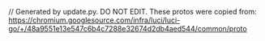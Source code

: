 // Generated by update.py. DO NOT EDIT.
These protos were copied from:
https://chromium.googlesource.com/infra/luci/luci-go/+/48a9551e13e547c6b4c7288e32674d2db4aed544/common/proto
